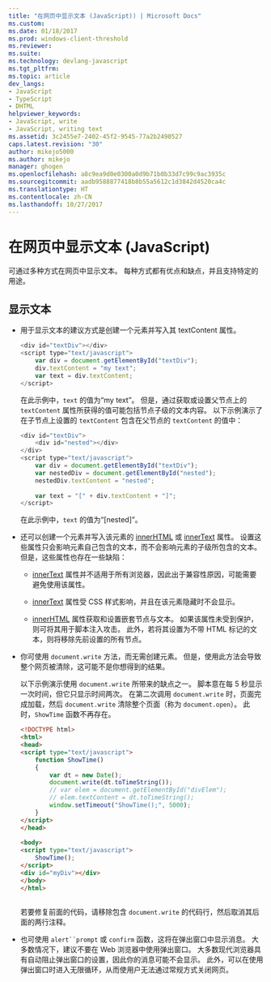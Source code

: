 ```yaml
---
title: "在网页中显示文本 (JavaScript)) | Microsoft Docs"
ms.custom: 
ms.date: 01/18/2017
ms.prod: windows-client-threshold
ms.reviewer: 
ms.suite: 
ms.technology: devlang-javascript
ms.tgt_pltfrm: 
ms.topic: article
dev_langs:
- JavaScript
- TypeScript
- DHTML
helpviewer_keywords:
- JavaScript, write
- JavaScript, writing text
ms.assetid: 3c2455e7-2402-45f2-9545-77a2b2490527
caps.latest.revision: "30"
author: mikejo5000
ms.author: mikejo
manager: ghogen
ms.openlocfilehash: a8c9ea9d0e0300a0d9b71b0b33d7c99c9ac3935c
ms.sourcegitcommit: aadb9588877418b8b55a5612c1d3842d4520ca4c
ms.translationtype: HT
ms.contentlocale: zh-CN
ms.lasthandoff: 10/27/2017
---
```

# <a name="displaying-text-in-a-webpage-javascript"></a>在网页中显示文本 (JavaScript)
可通过多种方式在网页中显示文本。 每种方式都有优点和缺点，并且支持特定的用途。  
  
## <a name="displaying-text"></a>显示文本  
  
-   用于显示文本的建议方式是创建一个元素并写入其 textContent 属性。  
  
    ```JavaScript  
    <div id="textDiv"></div>  
    <script type="text/javascript">  
        var div = document.getElementById("textDiv");  
        div.textContent = "my text";  
        var text = div.textContent;  
    </script>  
    ```  
  
     在此示例中，`text` 的值为“my text”。 但是，通过获取或设置父节点上的 `textContent` 属性所获得的值可能包括节点子级的文本内容。 以下示例演示了在子节点上设置的 `textContent` 包含在父节点的 `textContent` 的值中：  
  
    ```JavaScript  
    <div id="textDiv">  
        <div id="nested"></div>  
    </div>  
    <script type="text/javascript">  
        var div = document.getElementById("textDiv");  
        var nestedDiv = document.getElementById("nested");  
        nestedDiv.textContent = "nested";  
  
        var text = "[" + div.textContent + "]";  
    </script>  
    ```  
  
     在此示例中，`text` 的值为“[nested]”。  
  
-   还可以创建一个元素并写入该元素的 [innerHTML](http://msdn.microsoft.com/library/ie/ms533897\(v=vs.85\).aspx) 或 [innerText](http://msdn.microsoft.com/library/ie/ms533899\(v=vs.85\).aspx) 属性。 设置这些属性只会影响元素自己包含的文本，而不会影响元素的子级所包含的文本。 但是，这些属性也存在一些缺陷：  
  
    -   [innerText](http://msdn.microsoft.com/library/ie/ms533899\(v=vs.85\).aspx) 属性并不适用于所有浏览器，因此出于兼容性原因，可能需要避免使用该属性。  
  
    -   [innerText](http://msdn.microsoft.com/library/ie/ms533899\(v=vs.85\).aspx) 属性受 CSS 样式影响，并且在该元素隐藏时不会显示。  
  
    -   [innerHTML](http://msdn.microsoft.com/library/ie/ms533897\(v=vs.85\).aspx) 属性获取和设置嵌套节点与文本。 如果该属性未受到保护，则可将其用于脚本注入攻击。 此外，若将其设置为不带 HTML 标记的文本，则将移除先前设置的所有节点。  
  
-   你可使用 `document.write` 方法，而无需创建元素。 但是，使用此方法会导致整个网页被清除，这可能不是你想得到的结果。  
  
     以下示例演示使用 `document.write` 所带来的缺点之一。 脚本意在每 5 秒显示一次时间，但它只显示时间两次。 在第二次调用 `document.write` 时，页面完成加载，然后 `document.write` 清除整个页面（称为 `document.open`）。 此时，`ShowTime` 函数不再存在。  
  
    ```html  
    <!DOCTYPE html>  
    <html>  
    <head>  
    <script type="text/javascript">  
        function ShowTime()  
        {  
            var dt = new Date();  
            document.write(dt.toTimeString());  
            // var elem = document.getElementById("divElem");  
            // elem.textContent = dt.toTimeString();  
            window.setTimeout("ShowTime();", 5000);  
        }  
    </script>  
    </head>  
  
    <body>  
    <script type="text/javascript">  
        ShowTime();  
    </script>  
    <div id="myDiv"></div>  
    </body>  
    </html>  
  
    ```  
  
     若要修复前面的代码，请移除包含 `document.write` 的代码行，然后取消其后面的两行注释。  
  
-   也可使用 `alert``prompt` 或 `confirm` 函数，这将在弹出窗口中显示消息。 大多数情况下，建议不要在 Web 浏览器中使用弹出窗口。 大多数现代浏览器具有自动阻止弹出窗口的设置，因此你的消息可能不会显示。 此外，可以在使用弹出窗口时进入无限循环，从而使用户无法通过常规方式关闭网页。